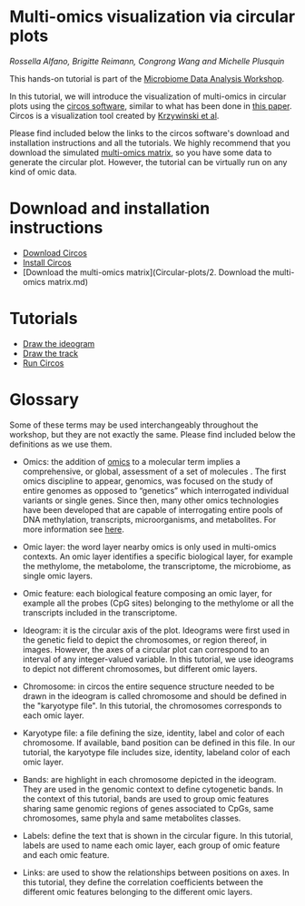 # Multi-omics visualization via circular plots
*Rossella Alfano, Brigitte Reimann, Congrong Wang and Michelle Plusquin*



This hands-on tutorial is part of the [Microbiome Data Analysis Workshop](https://mdawo.meetinghand.com/). 

In this tutorial, we will introduce the visualization of multi-omics in circular plots using the [circos software](http://circos.ca/), similar to what has been done in [this paper](https://doi.org/10.1016/j.metabol.2020.154292). Circos is a visualization tool created by [Krzywinski et al](10.1101/gr.092759.109).

Please find included below the links to the circos software's download and installation instructions and all the tutorials.
We highly recommend that you download the simulated [multi-omics matrix](linkxxx), so you have some data to generate the circular plot. However, the tutorial can be virtually run on any kind of omic data. 

# Download and installation instructions

- [Download Circos](http://circos.ca/software/download/circos/)
- [Install Circos](http://circos.ca/software/installation/)
- [Download the multi-omics matrix](Circular-plots/2. Download the multi-omics matrix.md)

# Tutorials

- [Draw the ideogram](linkxxx)
- [Draw the track](linkxxx)
- [Run Circos](linkxxx)

# Glossary

Some of these terms may be used interchangeably throughout the workshop, but they are not exactly the same. Please find included below the definitions as we use them. 

- Omics:  the addition of [omics](http://omics.org/) to a molecular term implies a comprehensive, or global, assessment of a set of molecules . The first omics discipline to appear, genomics, was focused on the study of entire genomes as opposed to “genetics” which interrogated individual variants or single genes. Since then, many other omics technologies have been developed that are capable of interrogating entire pools of DNA methylation, transcripts, microorganisms, and metabolites. For more information see [here](https://doi.org/10.1186/s13059-017-1215-1).

- Omic layer: the word layer nearby omics is only used in multi-omics contexts. An omic layer identifies a specific biological layer, for example the methylome, the metabolome, the transcriptome, the microbiome, as single omic layers. 

- Omic feature: each biological feature composing an omic layer, for example all the probes (CpG sites) belonging to the methylome or all the transcripts included in the transcriptome.

- Ideogram: it is the circular axis of the plot. Ideograms were first used in the genetic field to depict the chromosomes, or region thereof, in images. However, the axes of a circular plot can correspond to an interval of any integer-valued variable. In this tutorial, we use ideograms to depict not different chromosomes, but different omic layers.

- Chromosome: in circos the entire sequence structure needed to be drawn in the ideogram is called chromosome and should be defined in the "karyotype file". In this tutorial, the chromosomes corresponds to each omic layer.

- Karyotype file: a file defining the size, identity, label and color of each chromosome. If available, band position can be defined in this file. In our tutorial, the karyotype file includes size, identity, labeland color of each omic layer.

- Bands: are highlight in each chromosome depicted in the ideogram. They are used in the genomic context to define cytogenetic bands. In the context of this tutorial, bands are used to group omic features sharing same genomic regions of genes associated to CpGs, same chromosomes, same phyla and same metabolites classes.

- Labels: define the text that is shown in the circular figure. In this tutorial, labels are used to name each omic layer, each group of omic feature and each omic feature.

- Links: are used to show the relationships between positions on axes. In this tutorial, they define the correlation coefficients between the different omic features belonging to the different omic layers.



